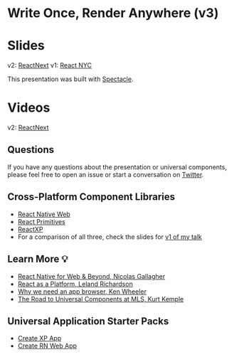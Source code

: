 # Write Once, Render Anywhere (v3)

# Slides
v2: [ReactNext](https://reactnext-universal-components.surge.sh/)
v1: [React NYC](http://reactnyc-universal-components.surge.sh/#/)

This presentation was built with [Spectacle](https://github.com/FormidableLabs/spectacle).

# Videos
v2: [ReactNext](https://www.youtube.com/watch?v=HLWM2uhv2wI)

## Questions
If you have any questions about the presentation or universal components, please feel free to open an issue or start a conversation on [Twitter](https://twitter.com/peggyrayzis).

## Cross-Platform Component Libraries
- [React Native Web](https://github.com/necolas/react-native-web)
- [React Primitives](https://github.com/lelandrichardson/react-primitives)
- [ReactXP](https://github.com/Microsoft/reactxp)
- For a comparison of all three, check the slides for [v1 of my talk](http://reactnyc-universal-components.surge.sh/#/21)

## Learn More 💡
- [React Native for Web & Beyond, Nicolas Gallagher](https://www.youtube.com/watch?v=tFFn39lLO-U)
- [React as a Platform, Leland Richardson](https://www.youtube.com/watch?v=JaRtmgaNZos)
- [Why we need an app browser, Ken Wheeler](https://www.youtube.com/watch?v=WEQx3wz8QeY)
- [The Road to Universal Components at MLS, Kurt Kemple](https://labs.mlssoccer.com/the-road-to-universal-components-at-major-league-soccer-eeb7aac27e6c)

## Universal Application Starter Packs
- [Create XP App](https://github.com/react-native-training/create-xp-app)
- [Create RN Web App](https://github.com/react-native-training/create-rn-web-app)
